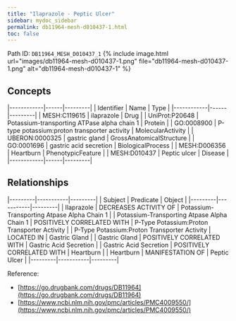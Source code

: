 ```yaml
---
title: "Ilaprazole - Peptic Ulcer"
sidebar: mydoc_sidebar
permalink: db11964-mesh-d010437-1.html
toc: false 
---
```



Path ID: `DB11964_MESH_D010437_1`
{% include image.html url="images/db11964-mesh-d010437-1.png" file="db11964-mesh-d010437-1.png" alt="db11964-mesh-d010437-1" %}

## Concepts

|------------|------|---------|
| Identifier | Name | Type    |
|------------|------|---------|
| MESH:C119615 | ilaprazole | Drug |
| UniProt:P20648 | Potassium-transporting ATPase alpha chain 1 | Protein |
| GO:0008900 | P-type potassium:proton transporter activity | MolecularActivity |
| UBERON:0000325 | gastric gland | GrossAnatomicalStructure |
| GO:0001696 | gastric acid secretion | BiologicalProcess |
| MESH:D006356 | Heartburn | PhenotypicFeature |
| MESH:D010437 | Peptic ulcer | Disease |
|------------|------|---------|

## Relationships

|---------|-----------|---------|
| Subject | Predicate | Object  |
|---------|-----------|---------|
| Ilaprazole | DECREASES ACTIVITY OF | Potassium-Transporting Atpase Alpha Chain 1 |
| Potassium-Transporting Atpase Alpha Chain 1 | POSITIVELY CORRELATED WITH | P-Type Potassium:Proton Transporter Activity |
| P-Type Potassium:Proton Transporter Activity | LOCATED IN | Gastric Gland |
| Gastric Gland | POSITIVELY CORRELATED WITH | Gastric Acid Secretion |
| Gastric Acid Secretion | POSITIVELY CORRELATED WITH | Heartburn |
| Heartburn | MANIFESTATION OF | Peptic Ulcer |
|---------|-----------|---------|

Reference: 
  - [https://go.drugbank.com/drugs/DB11964](https://go.drugbank.com/drugs/DB11964)
  - [https://www.ncbi.nlm.nih.gov/pmc/articles/PMC4009550/](https://www.ncbi.nlm.nih.gov/pmc/articles/PMC4009550/)
